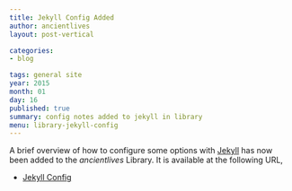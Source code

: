 ```yaml
---
title: Jekyll Config Added
author: ancientlives
layout: post-vertical

categories:
- blog

tags: general site
year: 2015
month: 01
day: 16
published: true
summary: config notes added to jekyll in library
menu: library-jekyll-config
---
```


A brief overview of how to configure some options with [Jekyll](http://jekyllrb.com) has now been added to the *ancientlives* Library. It is available at the following URL,

* [Jekyll Config](/library/notes/jekyll-config/)


